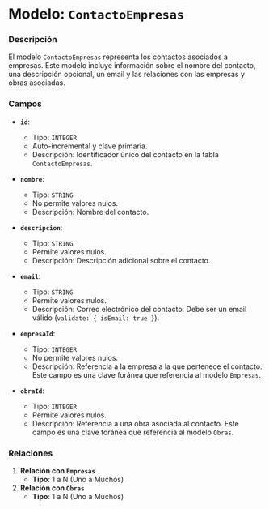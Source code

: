 # Modelo: `ContactoEmpresas`

### Descripción

El modelo `ContactoEmpresas` representa los contactos asociados a empresas. Este modelo incluye información sobre el nombre del contacto, una descripción opcional, un email y las relaciones con las empresas y obras asociadas.

### Campos

-   **`id`**:

    -   Tipo: `INTEGER`
    -   Auto-incremental y clave primaria.
    -   Descripción: Identificador único del contacto en la tabla `ContactoEmpresas`.

-   **`nombre`**:

    -   Tipo: `STRING`
    -   No permite valores nulos.
    -   Descripción: Nombre del contacto.

-   **`descripcion`**:

    -   Tipo: `STRING`
    -   Permite valores nulos.
    -   Descripción: Descripción adicional sobre el contacto.

-   **`email`**:

    -   Tipo: `STRING`
    -   Permite valores nulos.
    -   Descripción: Correo electrónico del contacto. Debe ser un email válido (`validate: { isEmail: true }`).

-   **`empresaId`**:

    -   Tipo: `INTEGER`
    -   No permite valores nulos.
    -   Descripción: Referencia a la empresa a la que pertenece el contacto. Este campo es una clave foránea que referencia al modelo `Empresas`.

-   **`obraId`**:

    -   Tipo: `INTEGER`
    -   Permite valores nulos.
    -   Descripción: Referencia a una obra asociada al contacto. Este campo es una clave foránea que referencia al modelo `Obras`.

### Relaciones

1.  **Relación con `Empresas`**
    -   **Tipo**: 1 a N (Uno a Muchos)
2.  **Relación con `Obras`**
    -   **Tipo**: 1 a N (Uno a Muchos)
